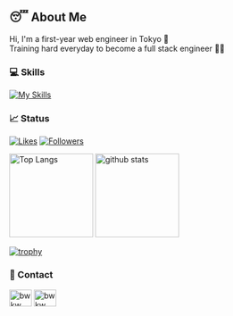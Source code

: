 ## 😴 About Me
Hi, I'm a first-year web engineer in Tokyo 👋 <br>
Training hard everyday to become a full stack engineer 👨‍💻

### 💻 Skills
[![My Skills](https://skillicons.dev/icons?i=js,ts,react,next,tailwind,php,laravel,py,aws,linux,docker,mysql,githubactions,idea,git,github,figma)](https://skillicons.dev)

### 📈 Status
[![Likes](https://badgen.org/img/zenn/mbao/likes?style=plastic)](https://zenn.dev/mbao)
[![Followers](https://badgen.org/img/zenn/mbao/followers?style=plastic)](https://zenn.dev/mbao)

<p align="left">
  <img alt="Top Langs" height="150px" src="https://github-readme-stats.vercel.app/api/top-langs/?username=bwkw&layout=compact&theme=radical&show_icons=ture&locale=en&hide=blade,gnuplot,shell,tex,roff" />
  <img alt="github stats" height="150px" src="https://github-readme-stats.vercel.app/api?username=bwkw&theme=radical&show_icons=true&locale=en" />
</p>

[![trophy](https://github-profile-trophy.vercel.app/?username=bwkw&theme=monokai&title=MultiLanguage&title=Commit&title=PullRequest&title=Repositories)](https://github.com/ryo-ma/github-profile-trophy)

### 📨 Contact

<a href="https://twitter.com/_bwkw_" target="blank"><img align="center" src="https://raw.githubusercontent.com/rahuldkjain/github-profile-readme-generator/master/src/images/icons/Social/twitter.svg" alt="bwkw" height="30" width="40" /></a>
<a href="https://www.linkedin.com/in/%E7%BF%94%E5%A4%AA-%E5%86%85%E8%97%A4-b37b87270/" target="blank"><img align="center" src="https://github.com/bwkw/bwkw/assets/63583536/ef882635-96eb-4bc4-adb1-4dccc7a186b9" alt="bwkw" height="30" width="40" /></a>
